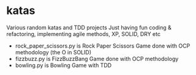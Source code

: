 # katas
Various random katas and TDD projects
Just having fun coding & refactoring, implementing agile methods, XP, SOLID, DRY etc

* rock_paper_scissors.py is Rock Paper Scissors Game done with OCP methodology (the O in SOLID)
* fizzbuzz.py is FizzBuzzBang Game done with OCP methodology 
* bowling.py is Bowling Game with TDD
